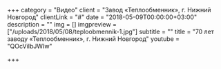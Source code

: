 +++
category = "Видео"
client = "Завод «Теплообменник», г.&nbsp;Нижний Новгород"
clientLink = "#"
date = "2018-05-09T00:00:00+03:00"
description = ""
img = []
imgpreview = ["/uploads/2018/05/08/teploobmennik-1.jpg"]
subtitle = ""
title = "70 лет заводу «Теплообменник», г.&nbsp;Нижний Новгород"
youtube = "QOcViIbJWIw"

+++
